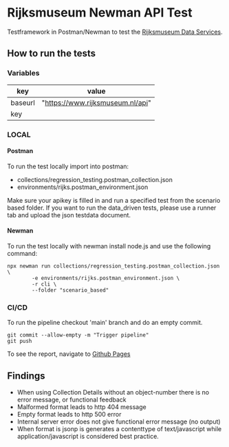 # Rijksmuseum Newman API Test

Testframework in Postman/Newman to test the [Rijksmuseum Data Services](https://data.rijksmuseum.nl/docs/).

## How to run the tests ##

### Variables ###

| key      | value                            |
|----------|----------------------------------|
| baseurl  | "https://www.rijksmuseum.nl/api" |
| key      |                                  |


### LOCAL ### 

#### Postman ####

To run the test locally import into postman:
 - collections/regression_testing.postman_collection.json 
 - environments/rijks.postman_environment.json

Make sure your apikey is filled in and run a specified test from the scenario based folder. If you want to run the data_driven tests, please use a runner tab and upload the json testdata document. 

#### Newman #### 

To run the test locally with newman install node.js and use the following command:
```	  
npx newman run collections/regression_testing.postman_collection.json \
	    -e environments/rijks.postman_environment.json \
	    -r cli \
	    --folder "scenario_based"
```


### CI/CD ###

To run the pipeline checkout 'main' branch and do an empty commit.
```
git commit --allow-empty -m "Trigger pipeline"
git push
```
To see the report, navigate to [Github Pages](https://alebr001.github.io/rijksmuseum_api_assessment_pm/)


## Findings ##

* When using Collection Details without an object-number there is no error message, or functional feedback
* Malformed format leads to http 404 message
* Empty format leads to http 500 error
* Internal server error does not give functional error message (no output)
* When format is jsonp is generates a contenttype of text/javascript while application/javascript is considered best practice. 